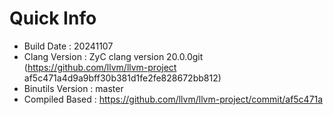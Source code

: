 # Quick Info
* Build Date : 20241107
* Clang Version : ZyC clang version 20.0.0git (https://github.com/llvm/llvm-project af5c471a4d9a9bff30b381d1fe2fe828672bb812)
* Binutils Version : master
* Compiled Based : https://github.com/llvm/llvm-project/commit/af5c471a

